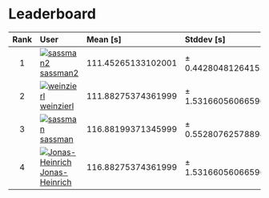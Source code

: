 # Leaderboard

| Rank | User     | Mean [s] | Stddev [s] |
|:------:|:----------|:----------|:---------|
| 1 | [![sassman2](https://github.com/sassman2.png?size=128) sassman2](https://github.com/sassman2) | 111.45265133102001 | ± 0.44280481264153293 |
| 2 | [![weinzierl](https://github.com/weinzierl.png?size=128) weinzierl](https://github.com/weinzierl) | 111.88275374361999 | ± 1.5316605606659666 |
| 3 | [![sassman](https://github.com/sassman.png?size=128) sassman](https://github.com/sassman) | 116.88199371345999 | ± 0.5528076257889486 |
| 4 | [![Jonas-Heinrich](https://github.com/Jonas-Heinrich.png?size=128) Jonas-Heinrich](https://github.com/Jonas-Heinrich) | 116.88275374361999 | ± 1.5316605606659666 |
